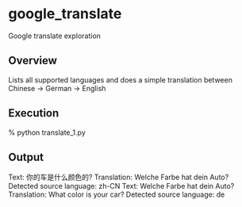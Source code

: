 # google_translate
Google translate exploration

## Overview
Lists all supported languages and does a simple translation between Chinese -> German -> English

## Execution

% python translate_1.py

## Output

Text: 你的车是什么颜色的?
Translation: Welche Farbe hat dein Auto?
Detected source language: zh-CN
Text: Welche Farbe hat dein Auto?
Translation: What color is your car?
Detected source language: de
